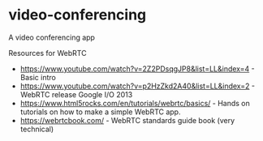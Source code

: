 # video-conferencing
A video conferencing app

Resources for WebRTC
- https://www.youtube.com/watch?v=2Z2PDsqgJP8&list=LL&index=4 - Basic intro
- https://www.youtube.com/watch?v=p2HzZkd2A40&list=LL&index=2 - WebRTC release Google I/O 2013
- https://www.html5rocks.com/en/tutorials/webrtc/basics/ - Hands on tutorials on how to make a simple WebRTC app.
- https://webrtcbook.com/  - WebRTC standards guide book (very technical)
